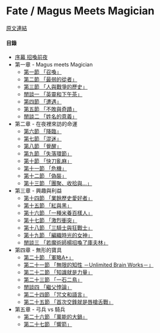 Fate / Magus Meets Magician
====
[原文連結](https://syosetu.org/novel/42788/)

#### 目錄
* [序幕 招喚前夜](./article/0000.md)
* 第一章 - Magus meets Magician
  * [第一節   「召喚」](./article/0101.md)
  * [第二節   「最弱的從者」](./article/0102.md)
  * [第三節   「人與戰爭的歷史」](./article/0103.md)
  * [閒談一   「英靈和下午茶」](./article/010301.md)
  * [第四節   「遭遇」](./article/0104.md)
  * [第五節   「不敗與奇蹟」](./article/0105.md)
  * [閒談二   「姓名的意義」](./article/010501.md)
* 第二章 - 在夜裡來訪的命運
  * [第六節   「降臨」](./article/0206.md)
  * [第七節   「混迷」](./article/0207.md)
  * [第八節   「覺醒」](./article/0208.md)
  * [第九節   「失落環節」](./article/0209.md)
  * [第十節   「快刀亂麻」](./article/0210.md)
  * [第十一節 「危機」](./article/0211.md)
  * [第十二節 「偽裝」](./article/0212.md)
  * [第十三節 「團聚、收拾與...」](./article/0213.md)
* 第三章 - 興趣與利益
  * [第十四節 「業餘歷史愛好者」](./article/0314.md)
  * [第十五節 「紅與黑」](./article/0315.md)
  * [第十六節 「一種米養百樣人」](./article/0316.md)
  * [第十七節 「激烈衝突」](./article/0317.md)
  * [第十八節 「三騎士與狂戰士」](./article/0318.md)
  * [第十九節 「編織時光的女神」](./article/0319.md)
  * [閒談三 「若魔術師楊招喚了庫夫林」](./article/031901.md)
* 第四章 - 無形的寶具
  * [第二十節 「軍略A+」](./article/0420.md)
  * [第二十一節 「無限的知性 －Unlimited Brain Works－」](./article/0421.md)
  * [第二十二節 「知識就是力量」](./article/0422.md)
  * [第二十三節 「一石二鳥」](./article/0423.md)
  * [閒談四 「繼父悖論」](./article/042301.md)
  * [第二十四節 「咒文和語言」](./article/0424.md)
  * [第二十五節 「首次交鋒就是唇槍舌戰」](./article/0425.md)
* 第五章 - 弓兵 vs 騎兵
  * [第二十六節 「萬能的大鍋」](./article/0526.md)
  * [第二十七節 「響箭」](./article/0527.md)
